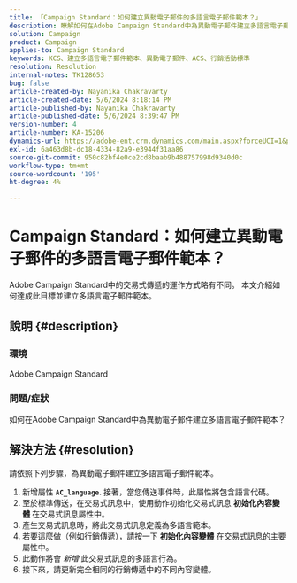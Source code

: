 ```yaml
---
title: 「Campaign Standard：如何建立異動電子郵件的多語言電子郵件範本？」
description: 瞭解如何在Adobe Campaign Standard中為異動電子郵件建立多語言電子郵件範本。
solution: Campaign
product: Campaign
applies-to: Campaign Standard
keywords: KCS、建立多語言電子郵件範本、異動電子郵件、ACS、行銷活動標準
resolution: Resolution
internal-notes: TK128653
bug: false
article-created-by: Nayanika Chakravarty
article-created-date: 5/6/2024 8:18:14 PM
article-published-by: Nayanika Chakravarty
article-published-date: 5/6/2024 8:39:47 PM
version-number: 4
article-number: KA-15206
dynamics-url: https://adobe-ent.crm.dynamics.com/main.aspx?forceUCI=1&pagetype=entityrecord&etn=knowledgearticle&id=0eca0ebf-e50b-ef11-9f8a-6045bd0065b6
exl-id: 6a463d8b-dc18-4334-82a9-e3944f31aa86
source-git-commit: 950c82bf4e0ce2cd8baab9b488757998d9340d0c
workflow-type: tm+mt
source-wordcount: '195'
ht-degree: 4%

---
```


# Campaign Standard：如何建立異動電子郵件的多語言電子郵件範本？


Adobe Campaign Standard中的交易式傳遞的運作方式略有不同。 本文介紹如何達成此目標並建立多語言電子郵件範本。

## 說明 {#description}


### <b>環境</b>

Adobe Campaign Standard

### <b>問題/症狀</b>

如何在Adobe Campaign Standard中為異動電子郵件建立多語言電子郵件範本？


## 解決方法 {#resolution}




請依照下列步驟，為異動電子郵件建立多語言電子郵件範本。



1. 新增屬性 <b>`AC_language`. </b>接著，當您傳送事件時，此屬性將包含語言代碼。
2. 至於標準傳送，在交易式訊息中，使用動作初始化交易式訊息 <b>初始化內容變體 </b>在交易式訊息屬性中。
3. 產生交易式訊息時，將此交易式訊息定義為多語言範本。
4. 若要這麼做（例如行銷傳遞），請按一下 <b>初始化內容變體</b> 在交易式訊息的主要屬性中。
5. 此動作將會 *新增* 此交易式訊息的多語言行為。
6. 接下來，請更新完全相同的行銷傳遞中的不同內容變體。
